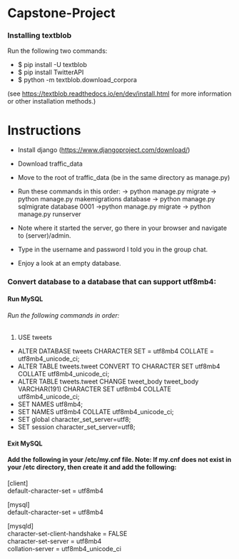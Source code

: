 # Capstone-Project

### Installing textblob

Run the following two commands:
* $ pip install -U textblob
* $ pip install TwitterAPI
* $ python -m textblob.download_corpora

(see https://textblob.readthedocs.io/en/dev/install.html for more information or other installation methods.)


# Instructions

- Install django (https://www.djangoproject.com/download/)
- Download traffic_data
- Move to the root of traffic_data (be in the same directory as manage.py)
- Run these commands in this order:
-> python manage.py migrate
-> python manage.py makemigrations database
-> python manage.py sqlmigrate database 0001
->python manage.py migrate
-> python manage.py runserver

- Note where it started the server, go there in your browser and navigate to (server)/admin.
- Type in the username and password I told you in the group chat.
- Enjoy a look at an empty database.

### Convert database to a database that can support utf8mb4:

#### Run MySQL
###### Run the following commands in order:
1. USE tweets
- ALTER DATABASE tweets CHARACTER SET = utf8mb4 COLLATE = utf8mb4_unicode_ci;
- ALTER TABLE tweets.tweet CONVERT TO CHARACTER SET utf8mb4 COLLATE utf8mb4_unicode_ci;
- ALTER TABLE tweets.tweet CHANGE tweet_body tweet_body VARCHAR(191) CHARACTER SET utf8mb4 COLLATE utf8mb4_unicode_ci;
- SET NAMES utf8mb4;
- SET NAMES utf8mb4 COLLATE utf8mb4_unicode_ci;
- SET global character_set_server=utf8;
- SET session character_set_server=utf8;

#### Exit MySQL

#### Add the following in your /etc/my.cnf file. Note: If my.cnf does not exist in your /etc directory, then create it and add the following:
[client] <br />
default-character-set = utf8mb4

[mysql] <br />
default-character-set = utf8mb4

[mysqld] <br />
character-set-client-handshake = FALSE <br />
character-set-server = utf8mb4 <br />
collation-server = utf8mb4_unicode_ci
